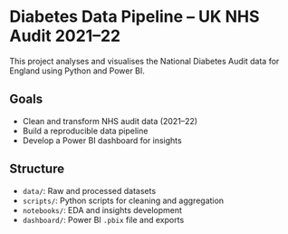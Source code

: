 # Diabetes Data Pipeline – UK NHS Audit 2021–22

This project analyses and visualises the National Diabetes Audit data for England using Python and Power BI.

## Goals
- Clean and transform NHS audit data (2021–22)
- Build a reproducible data pipeline
- Develop a Power BI dashboard for insights

## Structure
- `data/`: Raw and processed datasets
- `scripts/`: Python scripts for cleaning and aggregation
- `notebooks/`: EDA and insights development
- `dashboard/`: Power BI `.pbix` file and exports
